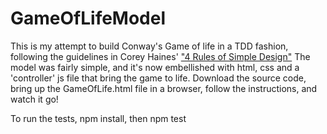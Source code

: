 # GameOfLifeModel
This is my attempt to build Conway's Game of life in a TDD fashion, following the guidelines in Corey Haines' <a href="https://leanpub.com/4rulesofsimpledesign">"4 Rules of Simple Design"</a>
The model was fairly simple, and it's now embellished with html, css and a 'controller' js file that bring the game to life. 
Download the source code, bring up the GameOfLife.html file in a browser, follow the instructions, and watch it go!

To run the tests, npm install, then npm test

